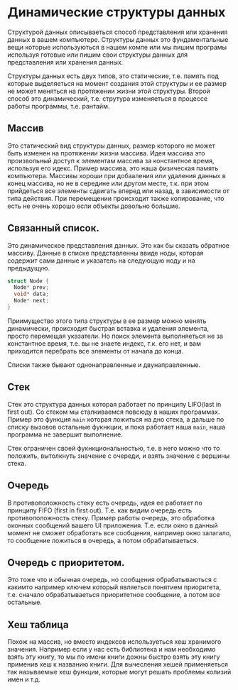 # Динамические структуры данных
Структурой данных описываеться способ представления или хранения данных в вашем компъютере. Структуры данных это фундаментальные вещи которые используються в нашем компе или мы пишим програмы используя готовые или пишим свои структуры данных для представления или хранения данных.

Структуры данных есть двух типов, это статические, т.е. память под которые выделяеться на момент создания этой структуры и ее размер не может меняться на протяжении жизни этой структуры. Второй способ это динамический, т.е. струтура изменяеться в процессе работы программы, т.е. рантайм.

## Массив
Это статический вид структуры данных, размер которого не может быть изменен на протяжении жизни массива. Идея массива это произвольный доступ к элементам массива за константное время, используя его идекс. Пример массива, это наша физическая память компъютера. Массивы хороши при добааления или удаления данных в конец массива, но не в середине или другом месте, т.к. при этом прийдеться все элементы сдвигать вперед или назад, в зависимости от типа действия. При перемещении происходит также копирование, что есть не очень хорошо если объекты довольно большие.

## Связанный список.
Это динамическое представления данных. Это как бы сказать обратное массиву. Данные в списке представленны ввиде ноды, которая содержит сами данные и указатель на следующую ноду и на предыдущую.
```cpp
struct Node {
  Node* prev;
  void* data;
  Node* next;
}
```

Приимущество этого типа структуры в ее размер можно менять динамически, происходит быстрая вставка  и удаления элемента, просто перемещая указатели. Но поиск элемента выполняеться не за константное время, т.е. вы не знаете индекс, т.к. его нет, и вам приходится перебрать все элементы от начала до конца.

Списки также бывают однонаправленные и двунаправленные.

## Стек
Стек это структура данных которая работает по принципу LIFO(last in first out). Со стеком мы сталкиваемся повсюду в наших программах. Пример это функция `main` которая ложиться на дно стека, а дальше по списку вызовов остальные фукнкции, и пока работает наша `main`, наша программа не завершит выполнение.

Стек ограничен своей фукнкциональностью, т.е. в него можно что то положить, вытолкнуть значение с очереди, и взять значение с вершины стека.

## Очередь
В противоположность стеку есть очередь, идея ее работает по принципу FIFO (first in first out). Т.е. как видим очередь есть противоположность стеку. Пример работы очередь, это обработка оконных сообщений вашего UI приложения. Т.е. если окно в данный момент не сможет обработать все сообщения, например окно залагало, то сообщение ложиться в очередь, а потом обрабатываеться.

## Очередь с приоритетом.
Это тоже что и обычная очередь, но сообщения обрабатываються с какимто например ключем который являеться понятием приоритета, т.е. сначало обрабатываеться приоритетное сообщение, а потом все остальные.

## Хеш таблица
Похож на массив, но вместо индексов используеться хеш хранимого значения. Например если у нас есть библиотека и нам необходимо взять эту книгу, то мы по имени книги дожны быстро взять эту книгу применив хеш к названию книги. Для вычесления хешей применяеться так называемые хеш функции, которые могут решать проблемы колизий имен и т.д.


